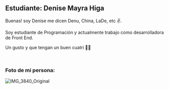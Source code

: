 ## Estudiante: Denise Mayra Higa

Buenas! soy Denise me dicen Denu, China, LaDe, etc :v:. 

Soy estudiante de Programación y actualmente trabajo como desarrolladora de Front End.

Un gusto y que tengan un buen cuatri :muscle::nerd_face:

<br/>

### Foto de mi persona:

![IMG_3840_Original](https://user-images.githubusercontent.com/90106044/226484931-456e3843-0482-4598-8725-a4e28e163f53.jpg)

